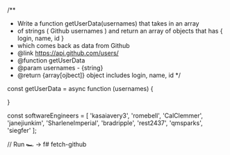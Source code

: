 /**
 * Write a function getUserData(usernames) that takes in an array 
 * of strings ( Github usernames ) and return an array of objects that has { login, name, id }
 * which comes back as data from Github
 * @link https://api.github.com/users/
 * @function getUserData
 * @param usernames - {string}
 * @return {array[ojbect]} object includes login, name, id
 */


const getUserData = async function (usernames) {

}

const softwareEngineers = [
    'kasaiavery3', 
    'romebell', 
    'CalClemmer', 
    'janejiunkim', 
    'SharleneImperial', 
    'bradripple',
    'rest2437',
    'qmsparks',
    'siegfer'
];

// Run 🏎 -> f# fetch-github
